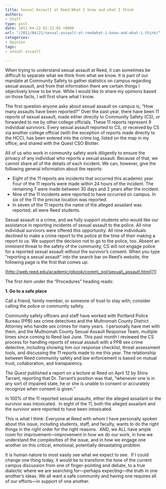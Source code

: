 ```yaml
---
title: Sexual Assault at Reed:What I know and what I think
authors:
- Staff
type: post
date: 2011-04-22 02:22:05 +0000
url: "/2011/04/21/sexual-assault-at-reedwhat-i-know-and-what-i-think/"
categories:
- Opinion
tags:
- sexual assault

---
```

When trying to understand sexual assault at Reed, it can sometimes be difficult to separate what we think from what we know. It is part of our mandate at Community Safety to gather statistics on campus regarding sexual assault, and from that information there are certain things I objectively know to be true. While I would like to share my opinions based on those facts, I will first share what I know.

The first question anyone asks about sexual assault on campus is, “How many assaults have been reported?” Over the past year, there have been 11 reports of sexual assault, made either directly to Community Safety (CS), or forwarded to me by other college officials. These 11 reports represent 9 individual survivors. Every sexual assault reported to CS, or received by CS via another college official (with the exception of reports made directly to the HCC), has been entered into the crime log, listed on the map in my office, and shared with the Quest CSO Blotter.

All of us who work in community safety work diligently to ensure the privacy of any individual who reports a sexual assault. Because of that, we cannot share all of the details of each incident. We can, however, give the following general information about the reports:

  * Eight of the 11 reports are incidents that occurred this academic year. Four of the 11 reports were made within 24 hours of the incident. The remaining 7 were made between 30 days and 2 years after the incident.
  * Nine of the 11 incidents were reported to have occurred on campus. In six of the 11 the precise location was reported.
  * In seven of the 11 reports the name of the alleged assailant was reported; all were Reed students.

Sexual assault is a crime, and we fully support students who would like our assistance in reporting incidents of sexual assault to the police. All nine individual survivors were offered this opportunity. All nine individuals declined to make a crime report to the police at the time of their making a report to us. We support the decision not to go to the police, too. Absent an imminent threat to the safety of the community, CS will not engage police for a reported sexual assault without the survivor’s consent. When you type “reporting a sexual assault” into the search bar on Reed’s website, the following page is the first that comes up:

[http://web.reed.edu/academic/gbook/comm\_pol/sexual\_assault.html][1]

The first item under the “Procedures” heading reads:

**1. Go to a safe place**

Call a friend, family member, or someone of trust to stay with; consider calling the police or community safety.

Community safety officers and staff have worked with Portland Police Bureau (PPB) sex crime detectives and the Multnomah County District Attorney who handle sex crimes for many years.  I personally have met with them, and the Multnomah County Sexual Assault Response Team, multiple times since coming to Reed last June. This past month I reviewed the CS process for handling reports of sexual assault with a PPB sex crime detective, including showing him our response checklist, threat assessment tools, and discussing the 11 reports made to me this year. The relationship between Reed community safety and law enforcement is based on mutual trust, collaboration, and transparency.

_The Quest_ published a report on a lecture at Reed on April 12 by Shira Tarrant, reporting that Dr. Tarrant’s position was that, “whenever one is in any sort of impaired state, he or she is unable to consent or accurately recognize when consent is given.”

In 100% of the 11 reported sexual assaults, either the alleged assailant or the survivor was intoxicated.  In eight of the 11, both the alleged assailant and the survivor were reported to have been intoxicated.

This is what I think: Everyone at Reed with whom I have personally spoken about this issue, including students, staff, and faculty, wants to do the right things in the right order for the right reasons.  AND, we ALL have ample room for improvement—improvement in how we do our work, in how we understand the complexities of the issue, and in how we engage one another on this critical, emotional, potentially devastating problem.

It is human nature to most easily see what we expect to see.  If I could change one thing today, it would be to transform the tone of the current campus discussion from one of finger-pointing and debate, to a true dialectic where we are searching for—perhaps expecting—the truth in one another’s ideas. We all want a safe community and having one requires all of our efforts—in support of one another.

 [1]: http://web.reed.edu/academic/gbook/comm_pol/sexual_assault.html